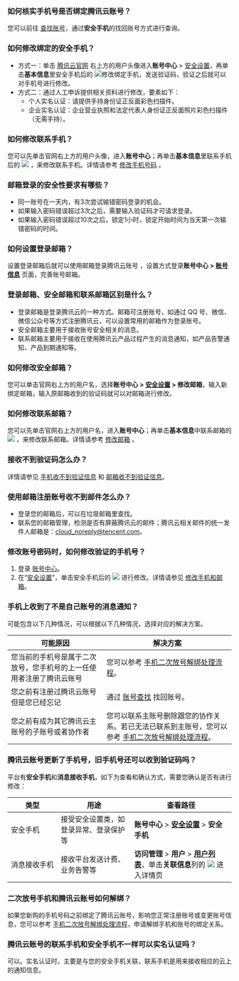 ### 如何核实手机号是否绑定腾讯云账号？

您可以前往 [查找账号](https://cloud.tencent.com/services/forgotAccount)，通过**安全手机**的找回账号方式进行查询。

### 如何修改绑定的安全手机？
- 方式一：单击 [腾讯云官网](https://cloud.tencent.com/) 右上方的用户头像进入**账号中心** > [安全设置](https://console.cloud.tencent.com/developer/security)，再单击**基本信息**里安全手机后的 <img src="https://main.qcloudimg.com/raw/c2fced679b1c7247ed13754c84c01f77.png" />修改绑定手机，发送验证码，验证之后就可以对手机号进行修改。
- 方式二：通过人工申诉提供相关资料进行修改，要素如下：
	 - 个人实名认证：请提供手持身份证正反面彩色扫描件。
	 - 企业实名认证：企业营业执照和法定代表人身份证正反面照片彩色扫描件（无需手持）。

### 如何修改联系手机？

您可以先单击官网右上方的用户头像，进入**账号中心**；再单击**基本信息**里联系手机后的 <img src="https://main.qcloudimg.com/raw/c2fced679b1c7247ed13754c84c01f77.png" /> ，来修改联系手机。详情请参考 [修改手机号码](https://cloud.tencent.com/document/product/378/43092#.E4.BF.AE.E6.94.B9.E8.81.94.E7.B3.BB.E6.89.8B.E6.9C.BA) 。 

### 邮箱登录的安全性要求有哪些？
- 同一账号在一天内，有3次尝试输错密码登录的机会。
- 如果输入密码错误超过3次之后，需要输入验证码才可请求登录。
- 如果输入密码错误超过10次之后，锁定1小时，锁定开始时间为当天第一次输错密码的时间。


### 如何设置登录邮箱？
设置登录邮箱后就可以使用邮箱登录腾讯云账号 ，设置方式登录**账号中心  >  [账号信息](https://console.cloud.tencent.com/developer)** 页面，完善账号邮箱。

### 登录邮箱、安全邮箱和联系邮箱区别是什么？
- 登录邮箱是登录腾讯云的一种方式。邮箱可注册账号，如通过 QQ 号、微信、微信公众号等方式注册腾讯云，可以设置常用的邮箱作为登录账号。
- 安全邮箱主要用于接收账号安全相关的消息。
- 联系邮箱主要用于接收在使用腾讯云产品过程产生的消息通知，如产品告警通知、产品到期通知等。

### 如何修改安全邮箱？

您可以单击官网右上方的用户名，选择**账号中心 > [安全设置](https://cloud.tencent.com/login?s_url=https%3A%2F%2Fconsole.cloud.tencent.com%2Fdeveloper%2Fsecurity) > 修改邮箱**，输入新绑定邮箱，输入原邮箱收到的验证码就可以对邮箱进行修改。

### 如何修改联系邮箱？

您可以先单击官网右上方的用户名，进入**账号中心**；再单击**基本信息**中联系邮箱的 <img src="https://main.qcloudimg.com/raw/c2fced679b1c7247ed13754c84c01f77.png" /> ，来修改联系邮箱。详情请参考 [修改邮箱](https://cloud.tencent.com/document/product/378/55645#.E4.BF.AE.E6.94.B9.E8.81.94.E7.B3.BB.E9.82.AE.E7.AE.B1) 。

### 接收不到验证码怎么办？

详情请参见 [手机收不到验证信息](https://cloud.tencent.com/document/product/378/56552) 和 [邮箱收不到验证信息](https://cloud.tencent.com/document/product/378/56831)。

### 使用邮箱注册账号收不到邮件怎么办？

- 登录您的邮箱后，可以在垃圾邮箱里查找。
- 联系您的邮箱管理，检测是否有屏蔽腾讯云的邮件；腾讯云相关邮件的统一发件人邮箱是：cloud_noreply@tencent.com。

### 修改账号密码时，如何修改验证的手机号？

1. 登录 [账号中心](https://console.cloud.tencent.com/developer)。
2. 在“[安全设置](https://console.cloud.tencent.com/developer/security)”，单击安全手机后的 <img src="https://main.qcloudimg.com/raw/c2fced679b1c7247ed13754c84c01f77.png" /> 进行修改。详情请参见 <a href="https://cloud.tencent.com/document/product/378/43092">修改手机和邮箱</a>。

### 手机上收到了不是自己账号的消息通知？

可能包含以下几种情况，可以根据以下几种情况，选择对应的解决方案。

| 可能原因 | 解决方案 | 
|---------|---------|
| 您当前的手机号是属于二次放号，您手机号的上一任使用者注册了腾讯云账号 | 您可以参考 [手机二次放号解绑处理流程](https://cloud.tencent.com/document/product/1263/46213)。|
| 您之前有注册过腾讯云账号但是您已经忘记 | 通过 [账号查找](https://cloud.tencent.com/account/recover?type=1) 找回账号。
| 您之前有成为其它腾讯云主账号的子账号或者协作者 | 您可以联系主账号删除跟您的协作关系。若已无法已联系到主账号，您可以参考 [手机二次放号解绑处理流程](https://cloud.tencent.com/document/product/1263/46213)。|

### 腾讯云账号更新了手机号，旧手机号还可以收到验证码吗？
平台有**安全手机**和**消息接收手机**，如下为查看和确认方式，需要您确认是否有进行修改：

| 类型 | 用途 | 查看路径 |
|---------|---------|---------|
| 安全手机 | 接受安全设置类，如登录异常、登录保护等 | **账号中心** > [**安全设置**](https://console.cloud.tencent.com/developer/security) > **安全手机** |
| <nobr>消息接收手机</nobr> | 接收平台发送计费、业务告警等 | **访问管理** > **用户** > [**用户列表**](https://console.cloud.tencent.com/cam)，单击**关联信息**列的 ![](https://qcloudimg.tencent-cloud.cn/raw/f7316d9eb480fac0f88fe7462f5fc16a.png) 进入详情页  |



### 二次放号手机和腾讯云账号如何解绑？
如果您新购的手机号码之前绑定了腾讯云账号，影响您正常注册账号或变更账号信息，您可以参考 [手机二次放号解绑处理流程](https://cloud.tencent.com/document/product/1263/46213)，申请解绑手机和账号的绑定关系。


### 腾讯云账号的联系手机和安全手机不一样可以实名认证吗？
可以。实名认证时，主要是与您的安全手机关联，联系手机是用来接收相应的云上的通知信息。
